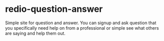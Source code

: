 # redio-question-answer
Simple site for question and answer. You can signup and ask question that you specifically need help on from a professional or simple see what others are saying and help them out.
